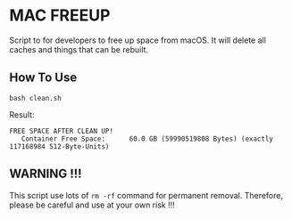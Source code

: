 # MAC FREEUP
Script to for developers to free up space from macOS. It will delete all caches and things that can be rebuilt.

## How To Use
```
bash clean.sh
```

Result:
```
FREE SPACE AFTER CLEAN UP!
   Container Free Space:      60.0 GB (59990519808 Bytes) (exactly 117168984 512-Byte-Units)
```

## WARNING !!!
This script use lots of `rm -rf` command for permanent removal. Therefore, please be careful and use at your own risk !!!

